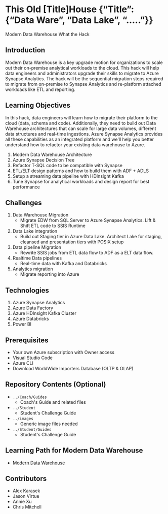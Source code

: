 # This Old [Title]House  {“Title”: {“Data Ware”, “Data Lake”, “…..”}}
Modern Data Warehouse What the Hack

## Introduction
Modern Data Warehouse is a key upgrade motion for organizations to scale out their on-premise analytical workloads to the cloud.  This hack will help data engineers and administrators upgrade their skills to migrate to Azure Synapse Analytics. The hack will be the sequential migration steps required to migrate from on-premise to Synapse Analytics and re-platform attached workloads like ETL and reporting.

## Learning Objectives
In this hack, data engineers will learn how to migrate their platform to the cloud (data, schema and code).  Additionally, they need to build out Data Warehouse architectures that can scale for large data volumes, different data structures and real-time ingestions.  Azure Synapse Analytics provides all these capabilities as an integrated platform and we'll help you better understand how to refactor your existing data warehouse to Azure.  
1. Modern Data Warehouse Architecture
1. Azure Synapse Decision Tree
1. Refactor T-SQL code to be compatible with Synapse
1. ETL/ELT design patterns and how to build them with ADF + ADLS
1. Setup a streaming data pipeline with HDInsight Kafka
1. Tune Synapse for analytical workloads and design report for best performance

## Challenges

1. Data Warehouse Migration
   - Migrate EDW from SQL Server to Azure Synapse Analytics.  Lift & Shift ETL code to SSIS Runtime
1. Data Lake integration 
   - Build out Staging tier in Azure Data Lake.  Architect Lake for staging, cleansed and presentation tiers with POSIX setup
1. Data pipeline Migration 
   - Rewrite SSIS jobs from ETL data flow  to ADF as a ELT data flow.
1. Realtime Data pipelines 
   - Real-time data with Kafka and Databricks
1. Analytics migration  
   - Migrate reporting into Azure

## Technologies
1. Azure Synapse Analytics
2. Azure Data Factory
3. Azure HDInsight Kafka Cluster
4. Azure Databricks
5. Power BI

## Prerequisites
- Your own Azure subscription with Owner access
- Visual Studio Code
- Azure CLI
- Download WorldWide Importers Database (OLTP & OLAP)

## Repository Contents (Optional)
- `../Coach/Guides`
  - Coach's Guide and related files
- `../Student`
  - Student's Challenge Guide
- `../images`
  - Generic image files needed
- `../Student/Guides`
  - Student's Challenge Guide

## Learning Path for Modern Data Warehouse

- [Modern Data Warehouse](https://github.com/bhitney/Learning-Plans/wiki/Data-&-AI-Modern-Data-Warehouse)


## Contributors
- Alex Karasek
- Jason Virtue
- Annie Xu
- Chris Mitchell
